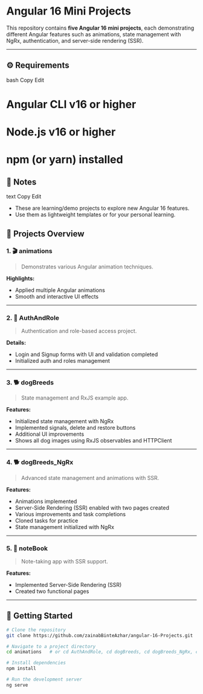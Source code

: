 # Angular 16 Mini Projects

This repository contains **five Angular 16 mini projects**, each demonstrating different Angular features such as animations, state management with NgRx, authentication, and server-side rendering (SSR).

---

## ⚙️ Requirements
bash
Copy
Edit
# Angular CLI v16 or higher
# Node.js v16 or higher
# npm (or yarn) installed

## 📝 Notes
text
Copy
Edit
- These are learning/demo projects to explore new Angular 16 features.
- Use them as lightweight templates or for your personal learning.

## 📁 Projects Overview

### 1. 🎬 animations

> Demonstrates various Angular animation techniques.

**Highlights:**
- Applied multiple Angular animations
- Smooth and interactive UI effects

---

### 2. 🔐 AuthAndRole

> Authentication and role-based access project.

**Details:**
- Login and Signup forms with UI and validation completed
- Initialized auth and roles management

---

### 3. 🐕 dogBreeds

> State management and RxJS example app.

**Features:**
- Initialized state management with NgRx
- Implemented signals, delete and restore buttons
- Additional UI improvements
- Shows all dog images using RxJS observables and HTTPClient

---

### 4. 🐕 dogBreeds_NgRx

> Advanced state management and animations with SSR.

**Features:**
- Animations implemented
- Server-Side Rendering (SSR) enabled with two pages created
- Various improvements and task completions
- Cloned tasks for practice
- State management initialized with NgRx

---

### 5. 📒 noteBook

> Note-taking app with SSR support.

**Features:**
- Implemented Server-Side Rendering (SSR)
- Created two functional pages

---

## 🚀 Getting Started

```bash
# Clone the repository
git clone https://github.com/zainabBinteAzhar/angular-16-Projects.git

# Navigate to a project directory
cd animations   # or cd AuthAndRole, cd dogBreeds, cd dogBreeds_NgRx, cd noteBook

# Install dependencies
npm install

# Run the development server
ng serve
